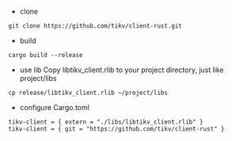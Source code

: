 * clone

```
git clone https://github.com/tikv/client-rust.git
```

* build 

```
cargo build --release
```

* use lib
Copy libtikv_client.rlib to your project directory, just like project/libs

```
cp release/libtikv_client.rlib ~/project/libs
```

* configure Cargo.toml
  
```
tikv-client = { extern = "./libs/libtikv_client.rlib" }
tikv-client = { git = "https://github.com/tikv/client-rust" }
```